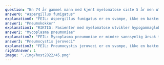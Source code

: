 ```yaml
---
question: "En 74 år gammel mann med kjent myelomatose siste 5 år men uten andre sykdommer, legges inn i medisinsk avdeling tiltrengende øyeblikkelig hjelp på grunn av et halvt døgns sykehistorie med høy feber over 39,0○C. Samtidig har han fått hoste, men kun sparsomt purulent ekspektorat. Respirasjonsfrekvens er 24/minutt, basalt venstre lunges bakflate hører man inspiratoriske knatrelyder. Hvilken mikrobe er mest sannsynlig årsak til infeksjonen?"
answer0: "Aspergillus fumigatus"
explanation0: "FEIL: Aspergillus fumigatus er en svampe, ikke en bakterie, og er mindre sannsynlig årsak til infeksjon hos pasienter med myelomatose."
answer1: "Pneumokokker"
explanation1: "RIKTIG: Pasienter med myelomatose utvikler hypogammaglobulinemi slik som denne pasienten, man er da disponert for infeksjoner med kapselkledde mikrober. Pneumokokker er derfor riktig svar."
answer2: "Mycoplasma pneumoniae"
explanation2: "FEIL: Mycoplasma pneumoniae er mindre sannsynlig årsak til infeksjon hos pasienter med myelomatose."
answer3: "Pneumocystis jeroveci"
explanation3: "FEIL: Pneumocystis jeroveci er en svampe, ikke en bakterie, og er mindre sannsynlig årsak til infeksjon hos pasienter med myelomatose."
rightAnswer: 1
image: "./img/host2022/45.png"
---
```

